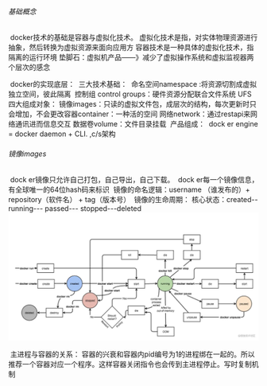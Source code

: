 ###### 基础概念

​		docker技术的基础是容器与虚拟化技术。
​		虚拟化技术是指，对实体物理资源进行抽象，然后转换为虚拟资源来面向应用方
​		容器技术是一种具体的虚拟化技术，指隔离的运行环境
​		垫脚石：虚拟机产品——》减少了虚拟操作系统和虚拟监视器两个层次的感念
​		

​		docker的实现底层：
​				三大技术基础：
​						命名空间namespace :将资源切割成虚拟独立空间，彼此隔离
​						控制组 control groups：硬件资源分配
​						联合文件系统 UFS
​				四大组成对象：
​						镜像images：只读的虚拟文件包，成层次的结构，每次更新时只会增加，不会更改
​						容器container：一种活的空间
​						网络network：通过restapi来网络通讯进而信息交互
​						数据卷volume：文件目录挂载
​				产品组成：
​						dock er engine = docker daemon + CLI. ,c/s架构

###### 镜像images

​		dock er镜像只允许自己打包，自己导出，自己下载。
​		dock er每一个镜像信息，有全球唯一的64位hash码来标识
​		镜像的命名逻辑：username （谁发布的）+ repository（软件名） + tag（版本号）
​		镜像的生命周期：
​				核心状态：created-- running--- passed--- stopped---deleted![image-20210819132456539](../README.assets/image-20210819132456539.png)

​				主进程与容器的关系：
​						容器的兴衰和容器内pid编号为1的进程绑在一起的。所以推荐一个容器对应一个程序。这样容器关闭指令也会传到主进程停止。
​				写时复制机制
​						